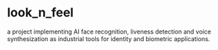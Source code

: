 # look_n_feel
a project implementing AI face recognition, liveness detection and voice synthesization as industrial tools for identity and biometric applications. 
